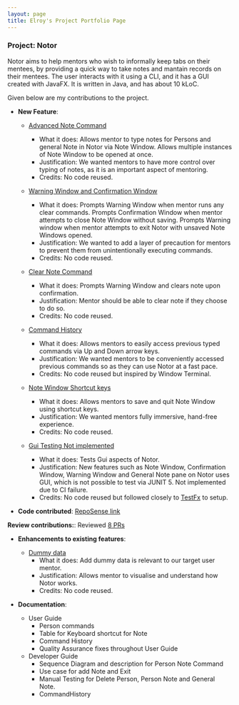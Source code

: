 ```yaml
---
layout: page
title: Elroy's Project Portfolio Page
---
```


### Project: Notor

Notor aims to help mentors who wish to informally keep tabs on their mentees, by providing a quick way to take notes and
mantain records on their mentees. The user interacts with it using a CLI, and it has a GUI created with JavaFX. It is
written in Java, and has about 10 kLoC.

Given below are my contributions to the project.

* **New Feature**:
  * [Advanced Note Command](https://github.com/AY2122S1-CS2103T-W08-1/tp/pull/76)
    * What it does: Allows mentor to type notes for Persons and general Note in Notor via Note Window. 
      Allows multiple instances of Note Window to be opened at once. 
    * Justification: We wanted mentors to have more control over typing of notes, as it is an important aspect 
      of mentoring. 
    * Credits: No code reused.

  * [Warning Window and Confirmation Window](https://github.com/AY2122S1-CS2103T-W08-1/tp/pull/76)
      * What it does: Prompts Warning Window when mentor runs any clear commands. Prompts Confirmation Window when
        mentor attempts to close Note Window without saving. Prompts Warning window when mentor attempts to exit Notor
        with unsaved Note Windows opened.
      * Justification: We wanted to add a layer of precaution for mentors to prevent them from unintentionally executing
        commands.
      * Credits: No code reused.

  * [Clear Note Command](https://github.com/AY2122S1-CS2103T-W08-1/tp/pull/115)
      * What it does: Prompts Warning Window and clears note upon confirmation.
      * Justification: Mentor should be able to clear note if they choose to do so.
      * Credits: No code reused.

  * [Command History](https://github.com/AY2122S1-CS2103T-W08-1/tp/pull/145)
      * What it does: Allows mentors to easily access previous typed commands via Up and Down arrow keys.
      * Justification: We wanted mentors to be conveniently accessed previous commands so as they can use Notor at a 
        fast pace. 
      * Credits: No code reused but inspired by Window Terminal.

  * [Note Window Shortcut keys](https://github.com/AY2122S1-CS2103T-W08-1/tp/pull/77)
      * What it does: Allows mentors to save and quit Note Window using shortcut keys.
      * Justification: We wanted mentors fully immersive, hand-free experience.
      * Credits: No code reused.

  * [Gui Testing Not implemented](https://github.com/AY2122S1-CS2103T-W08-1/tp/pull/229)
    * What it does: Tests Gui aspects of Notor.
    * Justification: New features such as Note Window, Confirmation Window, Warning Window and
      General Note pane on Notor uses GUI, which is not possible to test via JUNIT 5. Not implemented due 
      to CI failure.
    * Credits: No code reused but followed closely to [TestFx](https://github.com/TestFX/TestFX) to setup.
        
* **Code contributed**: [RepoSense link](https://nus-cs2103-ay2122s1.github.io/tp-dashboard/?search=&sort=groupTitle&sortWithin=title&timeframe=commit&mergegroup=&groupSelect=groupByRepos&breakdown=true&checkedFileTypes=docs~functional-code~test-code~other&since=2021-09-17&tabOpen=true&tabType=zoom&tabAuthor=elroygohjy&tabRepo=AY2122S1-CS2103T-W08-1%2Ftp%5Bmaster%5D&authorshipIsMergeGroup=false&authorshipFileTypes=docs~functional-code~test-code&authorshipIsBinaryFileTypeChecked=false&zA=elroygohjy&zR=AY2122S1-CS2103T-W08-1%2Ftp%5Bmaster%5D&zACS=213.98121387283237&zS=2021-09-17&zFS=&zU=2021-11-07&zMG=false&zFTF=commit&zFGS=groupByRepos&zFR=false)

**Review contributions:**: Reviewed [8 PRs](https://github.com/AY2122S1-CS2103T-W08-1/tp/pulls?q=is%3Apr+is%3Aclosed+reviewed-by%3A%40me)
* **Enhancements to existing features**:
    * [Dummy data](https://github.com/AY2122S1-CS2103T-W08-1/tp/pull/241)
        * What it does: Add dummy data is relevant to our target user mentor.
        * Justification: Allows mentor to visualise and understand how Notor works.
        * Credits: No code reused.
    
* **Documentation**:
    * User Guide 
        * Person commands
        * Table for Keyboard shortcut for Note
        * Command History
        * Quality Assurance fixes throughout User Guide
    * Developer Guide 
      * Sequence Diagram and description for Person Note Command
      * Use case for add Note and Exit
      * Manual Testing for Delete Person, Person Note and General Note.
      * CommandHistory
